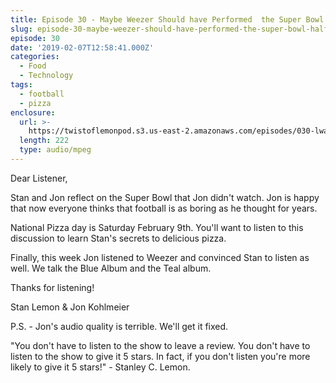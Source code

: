 ```yaml
---
title: Episode 30 - Maybe Weezer Should have Performed  the Super Bowl Halftime Show
slug: episode-30-maybe-weezer-should-have-performed-the-super-bowl-halftime-show
episode: 30
date: '2019-02-07T12:58:41.000Z'
categories:
  - Food
  - Technology
tags:
  - football
  - pizza
enclosure:
  url: >-
    https://twistoflemonpod.s3.us-east-2.amazonaws.com/episodes/030-lwatol-20190207.mp3
  length: 222
  type: audio/mpeg
---
```


Dear Listener,

Stan and Jon reflect on the Super Bowl that Jon didn't watch. Jon is happy that now everyone thinks that football is as boring as he thought for years.

National Pizza day is Saturday February 9th. You'll want to listen to this discussion to learn Stan's secrets to delicious pizza.

Finally, this week Jon listened to Weezer and convinced Stan to listen as well. We talk the Blue Album and the Teal album.

Thanks for listening!

Stan Lemon & Jon Kohlmeier

P.S. - Jon's audio quality is terrible. We'll get it fixed.

"You don't have to listen to the show to leave a review. You don't have to listen to the show to give it 5 stars. In fact, if you don't listen you're more likely to give it 5 stars!" - Stanley C. Lemon.


